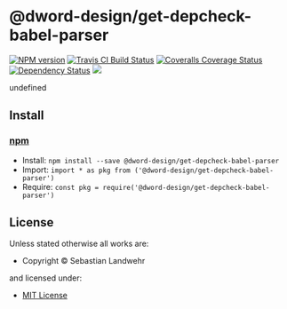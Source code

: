 <!-- TITLE/ -->

<h1>@dword-design/get-depcheck-babel-parser</h1>

<!-- /TITLE -->


<!-- BADGES/ -->

<span class="badge-npmversion"><a href="https://npmjs.org/package/@dword-design/get-depcheck-babel-parser" title="View this project on NPM"><img src="https://img.shields.io/npm/v/@dword-design/get-depcheck-babel-parser.svg" alt="NPM version" /></a></span>
<span class="badge-travisci"><a href="http://travis-ci.org/dword-design/get-depcheck-babel-parser" title="Check this project's build status on TravisCI"><img src="https://img.shields.io/travis/dword-design/get-depcheck-babel-parser/master.svg" alt="Travis CI Build Status" /></a></span>
<span class="badge-coveralls"><a href="https://coveralls.io/r/dword-design/get-depcheck-babel-parser" title="View this project's coverage on Coveralls"><img src="https://img.shields.io/coveralls/dword-design/get-depcheck-babel-parser.svg" alt="Coveralls Coverage Status" /></a></span>
<span class="badge-daviddm"><a href="https://david-dm.org/dword-design/get-depcheck-babel-parser" title="View the status of this project's dependencies on DavidDM"><img src="https://img.shields.io/david/dword-design/get-depcheck-babel-parser.svg" alt="Dependency Status" /></a></span>
<span class="badge-shields"><a href="https://img.shields.io/badge/renovate-enabled-brightgreen.svg"><img src="https://img.shields.io/badge/renovate-enabled-brightgreen.svg" /></a></span>

<!-- /BADGES -->


<!-- DESCRIPTION/ -->

undefined

<!-- /DESCRIPTION -->


<!-- INSTALL/ -->

<h2>Install</h2>

<a href="https://npmjs.com" title="npm is a package manager for javascript"><h3>npm</h3></a>
<ul>
<li>Install: <code>npm install --save @dword-design/get-depcheck-babel-parser</code></li>
<li>Import: <code>import * as pkg from ('@dword-design/get-depcheck-babel-parser')</code></li>
<li>Require: <code>const pkg = require('@dword-design/get-depcheck-babel-parser')</code></li>
</ul>

<!-- /INSTALL -->


<!-- LICENSE/ -->

<h2>License</h2>

Unless stated otherwise all works are:

<ul><li>Copyright &copy; Sebastian Landwehr</li></ul>

and licensed under:

<ul><li><a href="http://spdx.org/licenses/MIT.html">MIT License</a></li></ul>

<!-- /LICENSE -->
